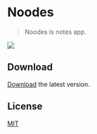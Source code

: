 # Noodes
> Noodes is notes app.

![](https://i.imgur.com/IYUth5l.png)

## Download

[Download](https://github.com/TheJeme/Noodes/releases/ "Noodes") the latest version.

## License

[MIT](LICENSE)
